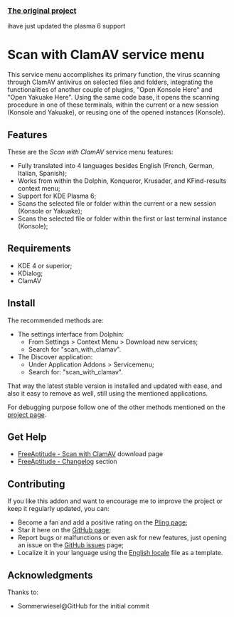 ### [The original project](https://store.kde.org/p/1938698)

ihave just updated the plasma 6 support

# Scan with ClamAV service menu

This service menu accomplishes its primary function, the virus scanning through ClamAV
antivirus on selected files and folders, integrating the functionalities of another couple
of plugins, "Open Konsole Here" and "Open Yakuake Here".
Using the same code base, it opens the scanning procedure in one of these terminals,
within the current or a new session (Konsole and Yakuake), or reusing one of the opened
instances (Konsole).

## Features

These are the _Scan with ClamAV_ service menu features:

- Fully translated into 4 languages besides English
  (French, German, Italian, Spanish);
- Works from within the Dolphin, Konqueror, Krusader, and KFind-results context menu;
- Support for KDE Plasma 6;
- Scans the selected file or folder within the current or a new session (Konsole or Yakuake);
- Scans the selected file or folder within the first or last terminal instance (Konsole);

## Requirements

- KDE 4 or superior;
- KDialog;
- ClamAV

## Install

The recommended methods are:

- The settings interface from Dolphin:
  - From Settings > Context Menu > Download new services;
  - Search for "scan_with_clamav".
- The Discover application:
  - Under Application Addons > Servicemenu;
  - Search for: "scan_with_clamav".

That way the latest stable version is installed and updated with ease,
and also it easy to remove as well, still using the mentioned applications.

For debugging purpose follow one of the other methods mentioned on the [project page][installation].

## Get Help

- [FreeAptitude - Scan with ClamAV][download] download page
- [FreeAptitude - Changelog][changelog] section

## Contributing

If you like this addon and want to encourage me to improve the project or keep it
regularly updated, you can:

- Become a fan and add a positive rating on the [Pling page][pling];
- Star it here on the [GitHub page][github];
- Report bugs or malfunctions or even ask for new features, just opening an issue
  on the [GitHub issues][issues] page;
- Localize it in your language using the [English locale][locale] file as a template.

## Acknowledgments

Thanks to:

- Sommerwiesel@GitHub for the initial commit

[download]: https://freeaptitude.altervista.org/downloads/scan-with-clamav.html "Scan with ClamAV download page on FreeAptitude"
[changelog]: https://freeaptitude.altervista.org/downloads/scan-with-clamav.html#changelog "Scan with ClamAV changelog on FreeAptitude"
[installation]: https://freeaptitude.altervista.org/downloads/scan-with-clamav.html#installation "Scan with ClamAV installation on FreeAptitude"
[pling]: https://pling.com/p/1938698/ "Scan with ClamAV page on Pling"
[github]: https://github.com/fabiomux/kde-servicemenus "KDE ServiceMenus page on GitHub"
[issues]: https://github.com/fabiomux/kde-servicemenus/issues "KDE ServiceMenus issues page on GitHub"
[locale]: https://github.com/fabiomux/kde-servicemenus/blob/main/_locale/scan_with_clamav/en.yaml "English localization file to use as template"
[contributing]: https://github.com/fabiomux/kde-servicemenus#contributing "How to contribute to the Scan with ClamAV project"
[§]: # "Generated by servicemenu_generator"
